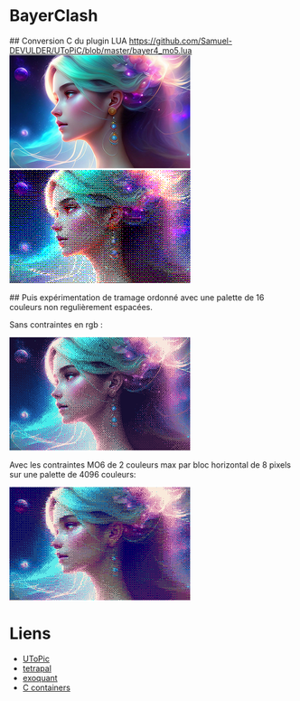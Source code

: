 # BayerClash
## Conversion C du plugin LUA https://github.com/Samuel-DEVULDER/UToPiC/blob/master/bayer4_mo5.lua
<img src="result/original.png" width=320>&nbsp;<img src="result/output_mo5.png" width=320>



## Puis expérimentation de tramage ordonné avec une palette de 16 couleurs non regulièrement espacées.

Sans contraintes en rgb :

<img src="result/output_tetra.png" width=320>

Avec les contraintes MO6 de 2 couleurs max par bloc horizontal de 8 pixels sur une palette de 4096 couleurs:

<img src="result/output_mo6.png" width=320>

# Liens
- [UToPic](https://github.com/Samuel-DEVULDER/UToPiC)
- [tetrapal](https://github.com/matejlou/tetrapal)
- [exoquant](https://github.com/exoticorn/exoquant)
- [C containers](https://github.com/bkthomps/Containers)
